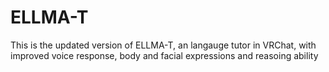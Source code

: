 # ELLMA-T
This is the updated version of ELLMA-T, an langauge tutor in VRChat, with improved voice response, body and facial expressions and reasoing ability
